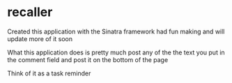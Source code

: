 recaller
========

Created this application with the Sinatra framework 
had fun making and will update more of it soon


What this application does is pretty much post any of the the text you put in the comment field 
and post it on the bottom of the page

Think of it as a task reminder
